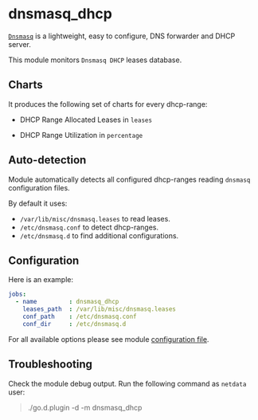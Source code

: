 # dnsmasq_dhcp

[`Dnsmasq`]((http://www.thekelleys.org.uk/dnsmasq/doc.html)) is a lightweight, easy to configure, DNS forwarder and DHCP server.

This module monitors `Dnsmasq DHCP` leases database.

## Charts

It produces the following set of charts for every dhcp-range:

-   DHCP Range Allocated Leases in `leases`

-   DHCP Range Utilization in `percentage`

## Auto-detection

Module automatically detects all configured dhcp-ranges reading `dnsmasq` configuration files.

By default it uses:
 - `/var/lib/misc/dnsmasq.leases` to read leases.
 - `/etc/dnsmasq.conf` to detect dhcp-ranges.
 - `/etc/dnsmasq.d` to find additional configurations.

## Configuration 

Here is an example:

```yaml
jobs:
  - name         : dnsmasq_dhcp
    leases_path  : /var/lib/misc/dnsmasq.leases
    conf_path    : /etc/dnsmasq.conf
    conf_dir     : /etc/dnsmasq.d
```

For all available options please see module [configuration file](https://github.com/netdata/go.d.plugin/blob/master/config/go.d/dnsmasq_dhcp.conf).

## Troubleshooting

Check the module debug output. Run the following command as `netdata` user:

> ./go.d.plugin -d -m dnsmasq_dhcp
